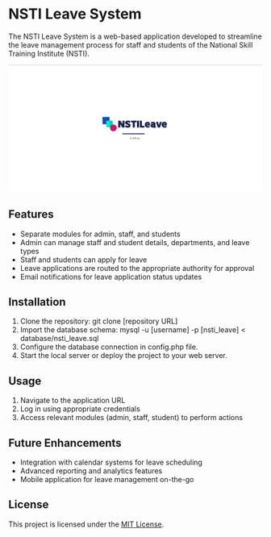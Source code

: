 # NSTI Leave System

The NSTI Leave System is a web-based application developed to streamline the leave management process for staff and students of the National Skill Training Institute (NSTI). 

![loadingscreen](image.png)

## Features

- Separate modules for admin, staff, and students
- Admin can manage staff and student details, departments, and leave types
- Staff and students can apply for leave
- Leave applications are routed to the appropriate authority for approval
- Email notifications for leave application status updates

## Installation

1. Clone the repository: git clone [repository URL]
2. Import the database schema: mysql -u [username] -p [nsti_leave] < database/nsti_leave.sql
3. Configure the database connection in config.php file.
4. Start the local server or deploy the project to your web server.

## Usage

1. Navigate to the application URL
2. Log in using appropriate credentials
3. Access relevant modules (admin, staff, student) to perform actions

## Future Enhancements

- Integration with calendar systems for leave scheduling
- Advanced reporting and analytics features
- Mobile application for leave management on-the-go

<!-- ## Contributors

- [Your Name](https://github.com/your-username) -->

## License

This project is licensed under the [MIT License](LICENSE).
